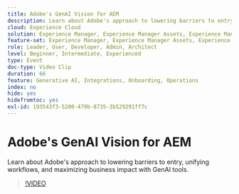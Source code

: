 ```yaml
---
title: Adobe's GenAI Vision for AEM
description: Learn about Adobe's approach to lowering barriers to entry, unifying workflows, and maximizing business impact with GenAI tools.
cloud: Experience Cloud
solution: Experience Manager, Experience Manager Assets, Experience Manager Forms, Experience Manager Sites
feature-set: Experience Manager, Experience Manager Assets, Experience Manager Forms, Experience Manager Sites
role: Leader, User, Developer, Admin, Architect
level: Beginner, Intermediate, Experienced
type: Event
doc-type: Video Clip
duration: 66
feature: Generative AI, Integrations, Onboarding, Operations
index: no
hide: yes
hidefromtoc: yes
exl-id: 193543f3-5200-479b-8735-3b529291ff7c
---
```

# Adobe's GenAI Vision for AEM

Learn about Adobe's approach to lowering barriers to entry, unifying workflows, and maximizing business impact with GenAI tools.

>[!VIDEO](https://video.tv.adobe.com/v/3459231/?learn=on&enablevpops)
